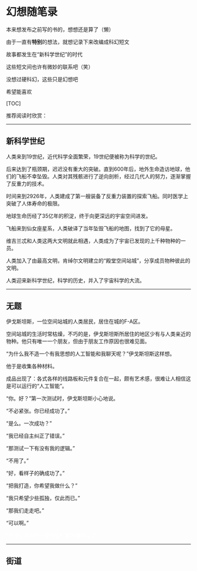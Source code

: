# 幻想随笔录

本来想发布之前写的书的，想想还是算了（懒）

由于一直有**特别**的想法，就想记录下来改编成科幻短文

故事都发生在“新科学世纪”的时代

这些短文间也许有微妙的联系吧（笑）

没想过硬科幻，这些只是幻想吧

希望能喜欢

[TOC]

推荐阅读时欣赏：

------

## 新科学世纪

人类来到19世纪，近代科学全面繁荣，19世纪便被称为科学的世纪。

后来达到了瓶颈期，迟迟没有重大的突破。直到600年后，地外生命造访地球，他们的飞船不幸坠毁。人类对其残骸进行了逆向剖析，经过几代人的努力，逐渐掌握了反重力的技术。

时间来到2926年，人类建成了第一艘装备了反重力装置的探索飞船。同时医学上突破了人体寿命的极限。

地球生命历经了35亿年的积淀，终于向更深远的宇宙空间进发。

飞船来到仙女座星系，人类破译了当年坠毁飞船的地图，找到了它的母星。

维吉兰忒和人类这两大文明就此相遇，人类成为了宇宙已发现的上千种物种的一员。

人类加入了由最高文明，肯绰尔文明建立的“殿堂空间站城”，分享成员物种彼此的文明。

人类迎来新科学世纪，科学的历史，并入了宇宙科学的大流。

------

## 无题

伊戈斯坦斯，一位空间站城的人类居民，居住在城的F-A区。

空间站城的生活时常枯燥，不巧的是，伊戈斯坦斯所居住的地区少有与人类亲近的物种。他只有唯一一个朋友，但由于朋友工作原因也很难见面。

“为什么我不造一个有我思想的人工智能和我聊天呢？”伊戈斯坦斯这样想。

他于是收集各种材料。

成品出现了：各式各样的线路板和元件复合在一起，颇有艺术感，很难让人相信这是可以运行的“人工智能”。

“你。好？”第一次测试时，伊戈斯坦斯小心地说。

“不必紧张。你已经成功了。”

“是么。一次成功？”

“我已经自主纠正了错误。”

“那测试一下有没有我的逻辑。”

“不用了。”

“好，看样子的确成功了。”

“把我打造，你希望我做什么？”

“我只希望少些孤独，仅此而已。”

“那我们走走吧。”

“可以啊。”

<font color ="white">“不过让我先吃一下今天的氯丙嗪吧……”</font>

------

## 街道
